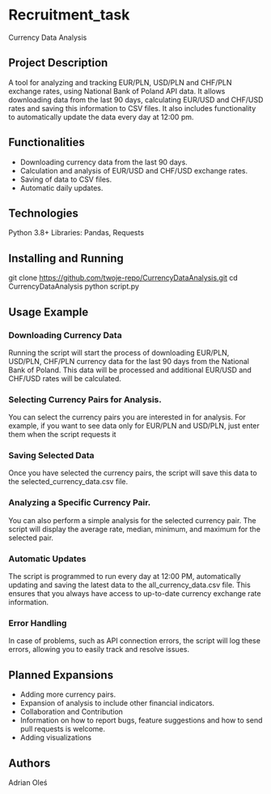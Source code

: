 # Recruitment_task
Currency Data Analysis

## Project Description
A tool for analyzing and tracking EUR/PLN, USD/PLN and CHF/PLN exchange rates, using National Bank of Poland API data. It allows downloading data from the last 90 days, calculating EUR/USD and CHF/USD rates and saving this information to CSV files. It also includes functionality to automatically update the data every day at 12:00 pm.

## Functionalities
- Downloading currency data from the last 90 days.
- Calculation and analysis of EUR/USD and CHF/USD exchange rates.
- Saving of data to CSV files.
- Automatic daily updates.
## Technologies
Python 3.8+
Libraries: Pandas, Requests
## Installing and Running
git clone https://github.com/twoje-repo/CurrencyDataAnalysis.git
cd CurrencyDataAnalysis
python script.py
## Usage Example
### Downloading Currency Data

Running the script will start the process of downloading EUR/PLN, USD/PLN, CHF/PLN currency data for the last 90 days from the National Bank of Poland. This data will be processed and additional EUR/USD and CHF/USD rates will be calculated.

### Selecting Currency Pairs for Analysis.

You can select the currency pairs you are interested in for analysis. For example, if you want to see data only for EUR/PLN and USD/PLN, just enter them when the script requests it

### Saving Selected Data
Once you have selected the currency pairs, the script will save this data to the selected_currency_data.csv file.

### Analyzing a Specific Currency Pair.
You can also perform a simple analysis for the selected currency pair. The script will display the average rate, median, minimum, and maximum for the selected pair.

### Automatic Updates
The script is programmed to run every day at 12:00 PM, automatically updating and saving the latest data to the all_currency_data.csv file. This ensures that you always have access to up-to-date currency exchange rate information.

### Error Handling
In case of problems, such as API connection errors, the script will log these errors, allowing you to easily track and resolve issues.


## Planned Expansions
- Adding more currency pairs.
- Expansion of analysis to include other financial indicators.
- Collaboration and Contribution
- Information on how to report bugs, feature suggestions and how to send pull requests is welcome.
- Adding visualizations



## Authors 
Adrian Oleś
